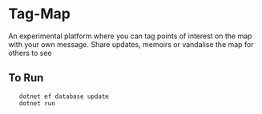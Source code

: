 # Tag-Map

An experimental platform where you can tag points of interest on the map with your own message. Share updates, memoirs or vandalise the map for others to see

## To Run

```
   dotnet ef database update
   dotnet run
```
